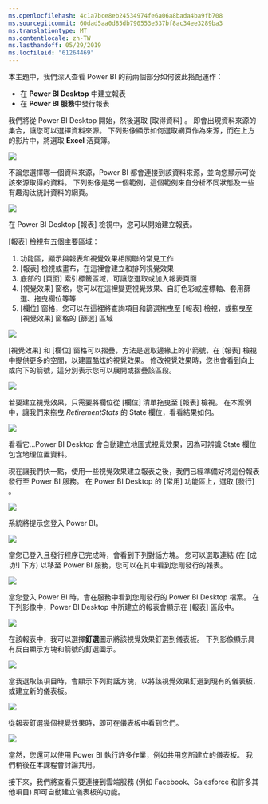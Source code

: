 ```yaml
---
ms.openlocfilehash: 4c1a7bce8eb24534974fe6a06a8bada4ba9fb708
ms.sourcegitcommit: 60dad5aa0d85db790553e537bf8ac34ee3289ba3
ms.translationtype: MT
ms.contentlocale: zh-TW
ms.lasthandoff: 05/29/2019
ms.locfileid: "61264469"
---
```

本主題中，我們深入查看 Power BI 的前兩個部分如何彼此搭配運作︰

* 在 **Power BI Desktop** 中建立報表
* 在 **Power BI 服務**中發行報表

我們將從 Power BI Desktop 開始，然後選取 [取得資料]  。 即會出現資料來源的集合，讓您可以選擇資料來源。 下列影像顯示如何選取網頁作為來源，而在上方的影片中，將選取 **Excel** 活頁簿。

![](media/0-2-get-started-power-bi-desktop/c0a2_1.png)

不論您選擇哪一個資料來源，Power BI 都會連接到該資料來源，並向您顯示可從該來源取得的資料。 下列影像是另一個範例，這個範例來自分析不同狀態及一些有趣淘汰統計資料的網頁。

![](media/0-2-get-started-power-bi-desktop/c0a2_2.png)

在 Power BI Desktop [報表]  檢視中，您可以開始建立報表。

[報表]  檢視有五個主要區域：

1. 功能區，顯示與報表和視覺效果相關聯的常見工作
2. [報表]  檢視或畫布，在這裡會建立和排列視覺效果
3. 底部的 [頁面]  索引標籤區域，可讓您選取或加入報表頁面
4. [視覺效果]  窗格，您可以在這裡變更視覺效果、自訂色彩或座標軸、套用篩選、拖曳欄位等等
5. [欄位]  窗格，您可以在這裡將查詢項目和篩選拖曳至 [報表]  檢視，或拖曳至 [視覺效果]  窗格的 [篩選]  區域

![](media/0-2-get-started-power-bi-desktop/c0a2_3.png)

[視覺效果]  和 [欄位]  窗格可以摺疊，方法是選取邊緣上的小箭號，在 [報表]  檢視中提供更多的空間，以建置酷炫的視覺效果。 修改視覺效果時，您也會看到向上或向下的箭號，這分別表示您可以展開或摺疊該區段。

![](media/0-2-get-started-power-bi-desktop/c0a2_4.png)

若要建立視覺效果，只需要將欄位從 [欄位]  清單拖曳至 [報表]  檢視。 在本案例中，讓我們來拖曳 *RetirementStats* 的 State 欄位，看看結果如何。

![](media/0-2-get-started-power-bi-desktop/c0a2_5.png)

看看它...Power BI Desktop 會自動建立地圖式視覺效果，因為可辨識 State 欄位包含地理位置資料。

現在讓我們快一點，使用一些視覺效果建立報表之後，我們已經準備好將這份報表發行至 Power BI 服務。 在 Power BI Desktop 的 [常用]  功能區上，選取 [發行]  。

![](media/0-2-get-started-power-bi-desktop/c0a2_6.png)

系統將提示您登入 Power BI。

![](media/0-2-get-started-power-bi-desktop/c0a2_7.png)

當您已登入且發行程序已完成時，會看到下列對話方塊。 您可以選取連結 (在 [成功!]  下方) 以移至 Power BI 服務，您可以在其中看到您剛發行的報表。

![](media/0-2-get-started-power-bi-desktop/c0a2_8.png)

當您登入 Power BI 時，會在服務中看到您剛發行的 Power BI Desktop 檔案。 在下列影像中，Power BI Desktop 中所建立的報表會顯示在 [報表]  區段中。

![](media/0-2-get-started-power-bi-desktop/c0a2_9.png)

在該報表中，我可以選擇**釘選**圖示將該視覺效果釘選到儀表板。 下列影像顯示具有反白顯示方塊和箭號的釘選圖示。

![](media/0-2-get-started-power-bi-desktop/c0a2_10.png)

當我選取該項目時，會顯示下列對話方塊，以將該視覺效果釘選到現有的儀表板，或建立新的儀表板。

![](media/0-2-get-started-power-bi-desktop/c0a2_11.png)

從報表釘選幾個視覺效果時，即可在儀表板中看到它們。

![](media/0-2-get-started-power-bi-desktop/c0a2_12.png)

當然，您還可以使用 Power BI 執行許多作業，例如共用您所建立的儀表板。 我們稍後在本課程會討論共用。

接下來，我們將查看只要連接到雲端服務 (例如 Facebook、Salesforce 和許多其他項目) 即可自動建立儀表板的功能。

